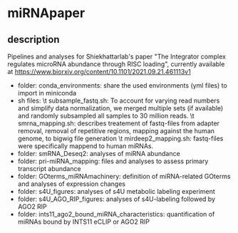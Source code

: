 # miRNApaper
## description

Pipelines and analyses for Shiekhattarlab's paper "The Integrator complex regulates microRNA abundance through RISC loading",
currently available at https://www.biorxiv.org/content/10.1101/2021.09.21.461113v1

- folder: conda_environments: share the used environments (yml files) to import in miniconda
- sh files:
\t subsample_fastq.sh: To account for varying read numbers and simplify data normalization, we merged multiple sets (if available) and randomly subsampled all samples to 30 million reads. 
\t smrna_mapping.sh: describes treatement of fastq-files from adapter removal, removal of repetitive regions, mapping against the human genome, to bigwig file generation
\t mirdeep2_mapping.sh: fastq-files were specifically mappend to human miRNAs. 
- folder: smRNA_Deseq2: analyses of miRNA abundance 
- folder: pri-miRNA_mapping: files and analyses to assess primary transcript abundance
- folder: GOterms_miRNAmachinery: definition of miRNA-related GOterms and analyses of expression changes
- folder: s4U_figures: analyses of s4U metabolic labeling experiment
- folder: s4U_AGO_RIP_figures: analyses of s4U-labeling followed by AGO2 RIP
- folder: ints11_ago2_bound_miRNA_characteristics: quantification of miRNAs bound by INTS11 eCLIP or AGO2 RIP